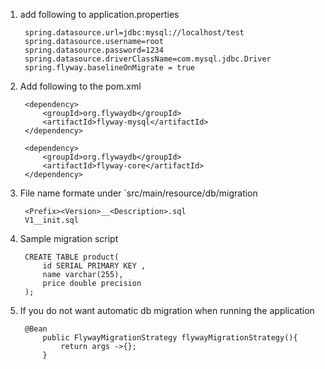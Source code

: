 1. add following to application.properties

        spring.datasource.url=jdbc:mysql://localhost/test
        spring.datasource.username=root
        spring.datasource.password=1234        
        spring.datasource.driverClassName=com.mysql.jdbc.Driver        
        spring.flyway.baselineOnMigrate = true

2. Add following to the pom.xml

		<dependency>
			<groupId>org.flywaydb</groupId>
			<artifactId>flyway-mysql</artifactId>
		</dependency>
		
		<dependency>
        	<groupId>org.flywaydb</groupId>
        	<artifactId>flyway-core</artifactId>
        </dependency>
        
3. File name formate under `src/main/resource/db/migration

        <Prefix><Version>__<Description>.sql
        V1__init.sql

4. Sample migration script


        CREATE TABLE product(
            id SERIAL PRIMARY KEY ,
            name varchar(255),
            price double precision
        );
        
5. If you do not want automatic db migration when running the application

        @Bean
        	public FlywayMigrationStrategy flywayMigrationStrategy(){
        		return args ->{};
        	}                
        